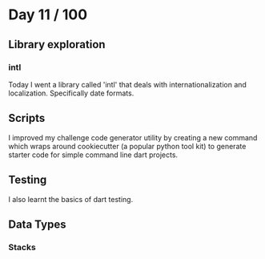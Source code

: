 # Day 11 / 100

## Library exploration 

### intl
Today I went a library called 'intl' that deals with
internationalization and localization. Specifically date formats. 

## Scripts
I improved my challenge code generator utility by creating a new
command which wraps around cookiecutter (a popular python tool kit) to
generate starter code for simple command line dart projects.

## Testing
I also learnt the basics of dart testing.

## Data Types

### Stacks


